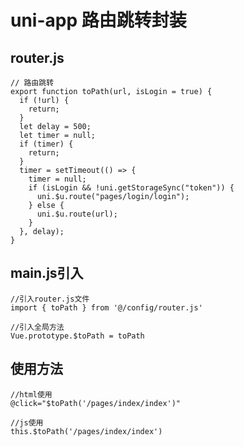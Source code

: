 # uni-app 路由跳转封装
## router.js
    // 路由跳转
    export function toPath(url, isLogin = true) {
      if (!url) {
        return;
      }
      let delay = 500;
      let timer = null;
      if (timer) {
        return;
      }
      timer = setTimeout(() => {
        timer = null;
        if (isLogin && !uni.getStorageSync("token")) {
          uni.$u.route("pages/login/login");
        } else {
          uni.$u.route(url);
        }
      }, delay);
    }
## main.js引入
    //引入router.js文件
    import { toPath } from '@/config/router.js'

    //引入全局方法
    Vue.prototype.$toPath = toPath
## 使用方法
    //html使用
    @click="$toPath('/pages/index/index')"
    
    //js使用
    this.$toPath('/pages/index/index')

